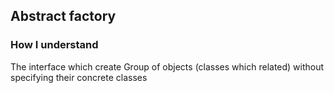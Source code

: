 ## Abstract factory 

### How I understand
The interface which create Group of objects (classes which related) without specifying their concrete classes